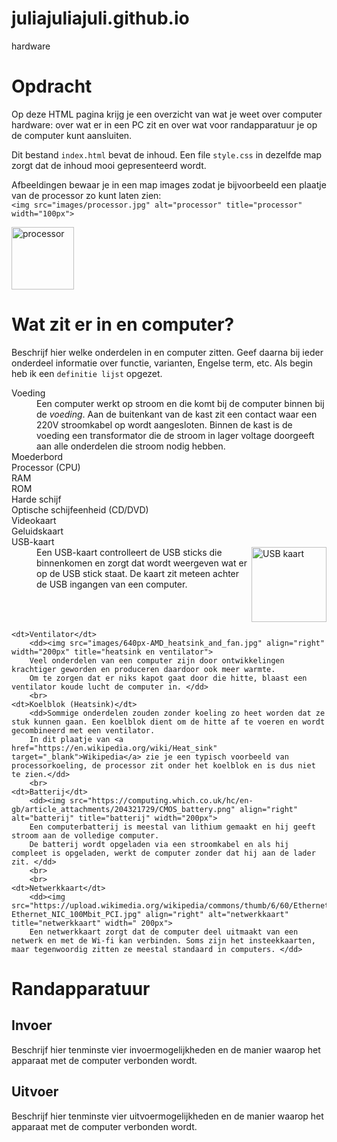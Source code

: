 # juliajuliajuli.github.io
hardware
<!DOCTYPE html>
<html lang="nl">
<head>
	<meta charset="utf-8" />
	<title>Hardware</title>
	<link rel="stylesheet" type="text/css" href="style.css">
</head>
<body>

<h1>Opdracht</h1>

<p>Op deze HTML pagina krijg je een overzicht van wat je weet over computer hardware: over wat er in een PC zit en over wat voor randapparatuur je op de computer kunt aansluiten.</p>
<p>Dit bestand <code>index.html</code> bevat de inhoud. Een file <code>style.css</code> in dezelfde map zorgt dat de inhoud mooi gepresenteerd wordt.</p>
<p>Afbeeldingen bewaar je in een map images zodat je bijvoorbeeld een plaatje van de processor zo kunt laten zien: <br/>
<code>&lt;img src="images/processor.jpg" alt="processor" title="processor" width="100px"&gt;</code></p>

<img src="images/processor.jpg" alt="processor" title="processor" width="100px">

<h1>Wat zit er in en computer?</h1>
Beschrijf hier welke onderdelen in en computer zitten. Geef daarna bij ieder onderdeel informatie over functie, varianten, Engelse term, etc. Als begin heb ik een <code>definitie lijst</code> opgezet.
<dl>
	<dt>Voeding</dt>
		<dd>Een computer werkt op stroom en die komt bij de computer binnen bij de <em>voeding</em>. Aan de buitenkant van de kast zit een contact waar een 220V stroomkabel op wordt aangesloten. 
		Binnen de kast is de voeding een transformator die de stroom in lager voltage doorgeeft aan alle onderdelen die stroom nodig hebben.
		</dd>
	<dt>Moederbord</dt>
		<dd></dd>
	<dt>Processor (CPU)</dt>
		<dd></dd>
	<dt>RAM</dt>
		<dd></dd>
	<dt>ROM</dt>
		<dd></dd>
	<dt>Harde schijf</dt>
		<dd></dd>
	<dt>Optische schijfeenheid (CD/DVD)</dt>
		<dd></dd>
	<dt>Videokaart</dt>
		<dd></dd>
	<dt>Geluidskaart</dt>
		<dd></dd>
	<dt>USB-kaart</dt>
		<dd><img src="https://sgcdn.startech.com/005329/media/products/gallery_large/PEXUSB3S4V.main.jpg" align="right" title="USB kaart" alt="USB kaart" width="120px">
		Een USB-kaart controlleert de USB sticks die binnenkomen en zorgt dat wordt weergeven wat er op de USB stick staat. De kaart zit meteen achter de USB ingangen van een computer.</dd>
		<br>
		<br>
		<br>
	
		
	<dt>Ventilator</dt>
		<dd><img src="images/640px-AMD_heatsink_and_fan.jpg" align="right" width="200px" title="heatsink en ventilator">
		Veel onderdelen van een computer zijn door ontwikkelingen krachtiger geworden en produceren daardoor ook meer warmte. 
		Om te zorgen dat er niks kapot gaat door die hitte, blaast een ventilator koude lucht de computer in. </dd>
		<br>
	<dt>Koelblok (Heatsink)</dt>
		<dd>Sommige onderdelen zouden zonder koeling zo heet worden dat ze stuk kunnen gaan. Een koelblok dient om de hitte af te voeren en wordt gecombineerd met een ventilator. 
		In dit plaatje van <a href="https://en.wikipedia.org/wiki/Heat_sink" target="_blank">Wikipedia</a> zie je een typisch voorbeeld van processorkoeling, de processor zit onder het koelblok en is dus niet te zien.</dd>
		<br>
	<dt>Batterij</dt>
		<dd><img src="https://computing.which.co.uk/hc/en-gb/article_attachments/204321729/CMOS_battery.png" align="right" alt="batterij" title="batterij" width="200px">
		Een computerbatterij is meestal van lithium gemaakt en hij geeft stroom aan de volledige computer.
		De batterij wordt opgeladen via een stroomkabel en als hij compleet is opgeladen, werkt de computer zonder dat hij aan de lader zit. </dd>
		<br>
		<br>
	<dt>Netwerkkaart</dt>
		<dd><img src="https://upload.wikimedia.org/wikipedia/commons/thumb/6/60/Ethernet_NIC_100Mbit_PCI.jpg/1200px-Ethernet_NIC_100Mbit_PCI.jpg" align="right" alt="netwerkkaart" title="netwerkkaart" width=" 200px">
		Een netwerkkaart zorgt dat de computer deel uitmaakt van een netwerk en met de Wi-fi kan verbinden. Soms zijn het insteekkaarten, maar tegenwoordig zitten ze meestal standaard in computers. </dd>
</dl>

<h1>Randapparatuur</h1>

<h2>Invoer</h2>
Beschrijf hier tenminste vier invoermogelijkheden en de manier waarop het apparaat met de computer verbonden wordt.

<h2>Uitvoer</h2>
Beschrijf hier tenminste vier uitvoermogelijkheden en de manier waarop het apparaat met de computer verbonden wordt.


</body>
</html>
